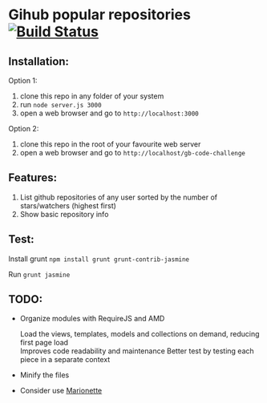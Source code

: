 Gihub popular repositories [![Build Status](https://travis-ci.org/joserobleda/gb-code-challenge.png?branch=master)](https://travis-ci.org/joserobleda/gb-code-challenge)
=================

## Installation:

Option 1:

1. clone this repo in any folder of your system
2. run `node server.js 3000`
3. open a web browser and go to `http://localhost:3000`


Option 2:

1. clone this repo in the root of your favourite web server
2. open a web browser and go to `http://localhost/gb-code-challenge`



## Features:

1. List github repositories of any user sorted by the number of stars/watchers (highest first)
2. Show basic repository info

## Test:

Install grunt `npm install grunt grunt-contrib-jasmine` 

Run `grunt jasmine`


## TODO:

* Organize modules with RequireJS and AMD

    Load the views, templates, models and collections on demand, reducing first page load  
    Improves code readability and maintenance
    Better test by testing each piece in a separate context
    
* Minify the files

* Consider use [Marionette](https://github.com/marionettejs/backbone.marionette)
